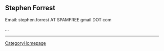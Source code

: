 

## Stephen Forrest

Email: stephen.forrest AT SPAMFREE gmail DOT com 

... 



---

 <a href="/CategoryHomepage">CategoryHomepage</a> 
